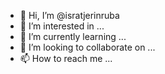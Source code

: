 - 👋 Hi, I’m @isratjerinruba
- 👀 I’m interested in ...
- 🌱 I’m currently learning ...
- 💞️ I’m looking to collaborate on ...
- 📫 How to reach me ...

<!---
isratjerinruba/isratjerinruba is a ✨ special ✨ repository because its `README.md` (this file) appears on your GitHub profile.
You can click the Preview link to take a look at your changes.
--->
